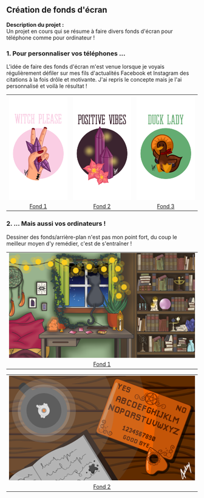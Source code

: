 ## Création de fonds d'écran

**Description du projet :**
<br>
Un projet en cours qui se résume à faire divers fonds d'écran pour téléphone comme pour ordinateur !
<br>

### 1. Pour personnaliser vos téléphones ...

L'idée de faire des fonds d'écran m'est venue lorsque je voyais régulièrement défiler sur mes fils d'actualités Facebook et Instagram des citations à la fois drôle et motivante. J'ai repris le concepte mais je l'ai personnalisé et voilà le résultat !

<table>
  <tr>
    <td><img src="/images/graphique/witch_please_v2.png"></td>
    <td><img src="/images/graphique/cristal_v2.png"></td>
    <td><img src="/images/graphique/duck_lady.png"></td>
  </tr>
  <tr>
    <td style="text-align:center"><a href="/images/graphique/witch_please_v2.png">Fond 1</a></td>
    <td style="text-align:center"><a href="/images/graphique/cristal_v2.png">Fond 2</a></td>
    <td style="text-align:center"><a href="/images/graphique/duck.png">Fond 3</a></td>
  </tr>
 </table>

### 2. ... Mais aussi vos ordinateurs !

Dessiner des fonds/arrière-plan n'est pas mon point fort, du coup le meilleur moyen d'y remédier, c'est de s'entraîner !

<table>
  <tr>
    <td><img src="/images/graphique/chamber.png"></td>
  </tr>
  <tr>
    <td style="text-align:center"><a href="/images/graphique/chamber.png">Fond 1</a></td>
  </tr>
</table>
<table>
  <tr>
    <td><img src="/images/graphique/ouija_board.png"></td>
  </tr>
  <tr>
    <td style="text-align:center"><a href="/images/graphique/ouija_board.png">Fond 2</a></td>
  </tr>
</table>
